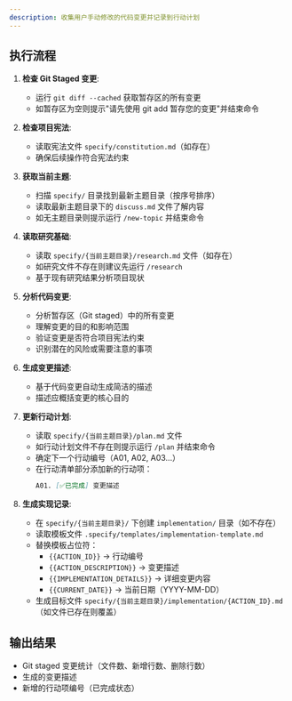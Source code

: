 ```yaml
---
description: 收集用户手动修改的代码变更并记录到行动计划
---
```


## 执行流程

1. **检查 Git Staged 变更**:
   - 运行 `git diff --cached` 获取暂存区的所有变更
   - 如暂存区为空则提示"请先使用 git add 暂存您的变更"并结束命令

2. **检查项目宪法**:
   - 读取宪法文件 `specify/constitution.md`（如存在）
   - 确保后续操作符合宪法约束

3. **获取当前主题**:
   - 扫描 `specify/` 目录找到最新主题目录（按序号排序）
   - 读取最新主题目录下的 `discuss.md` 文件了解内容
   - 如无主题目录则提示运行 `/new-topic` 并结束命令

4. **读取研究基础**:
   - 读取 `specify/{当前主题目录}/research.md` 文件（如存在）
   - 如研究文件不存在则建议先运行 `/research`
   - 基于现有研究结果分析项目现状

5. **分析代码变更**:
   - 分析暂存区（Git staged）中的所有变更
   - 理解变更的目的和影响范围
   - 验证变更是否符合项目宪法约束
   - 识别潜在的风险或需要注意的事项

6. **生成变更描述**:
   - 基于代码变更自动生成简洁的描述
   - 描述应概括变更的核心目的

7. **更新行动计划**:
   - 读取 `specify/{当前主题目录}/plan.md` 文件
   - 如行动计划文件不存在则提示运行 `/plan` 并结束命令
   - 确定下一个行动编号（A01, A02, A03...）
   - 在行动清单部分添加新的行动项：
     ```markdown
     A01. [✅已完成] 变更描述
     ```

8. **生成实现记录**:
   - 在 `specify/{当前主题目录}/` 下创建 `implementation/` 目录（如不存在）
   - 读取模板文件 `.specify/templates/implementation-template.md`
   - 替换模板占位符：
     - `{{ACTION_ID}}` → 行动编号
     - `{{ACTION_DESCRIPTION}}` → 变更描述
     - `{{IMPLEMENTATION_DETAILS}}` → 详细变更内容
     - `{{CURRENT_DATE}}` → 当前日期（YYYY-MM-DD）
   - 生成目标文件 `specify/{当前主题目录}/implementation/{ACTION_ID}.md`（如文件已存在则覆盖）

## 输出结果
- Git staged 变更统计（文件数、新增行数、删除行数）
- 生成的变更描述
- 新增的行动项编号（已完成状态）
